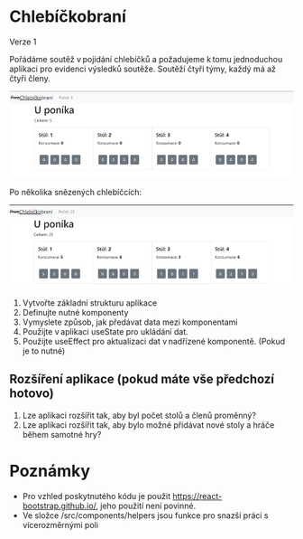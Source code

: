 # Chlebíčkobraní  

Verze 1 

Pořádáme soutěž v pojídání chlebíčků a požadujeme k tomu jednoduchou aplikaci pro evidenci výsledků soutěže. Soutěží čtyři týmy, každý má až čtyři členy. 

![Po spuštění](./screenshots/pic1.png)

Po několika snězených chlebíčcích: 

![Po několika chlebíčcích](./screenshots/pic2.png)

1. Vytvořte základní strukturu aplikace 
2. Definujte nutné komponenty 
3. Vymyslete způsob, jak předávat data mezi komponentami 
4. Použijte v aplikaci useState pro ukládání dat. 
5. Použijte useEffect pro aktualizaci dat v nadřízené komponentě. (Pokud je to nutné)

## Rozšíření aplikace (pokud máte vše předchozí hotovo)

1. Lze aplikaci rozšířit tak, aby byl počet stolů a členů proměnný? 
2. Lze aplikaci rozšířit tak, aby bylo možné přidávat nové stoly a hráče během samotné hry? 

# Poznámky

* Pro vzhled poskytnutého kódu je použit https://react-bootstrap.github.io/, jeho použití není povinné.
* Ve složce /src/components/helpers jsou funkce pro snazší práci s vícerozměrnými poli